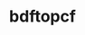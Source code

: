 ---
title: "bdftopcf"
layout: cache
categories: [package, develop]
meta: {"versions": ["1.1.1"], "compilers": ["gcc@=10.2.1", "gcc@=11.1.0", "gcc@=11.4.0", "oneapi@=2024.2.1"], "oss": ["centos7", "ubuntu20.04", "ubuntu22.04"], "platforms": ["linux"], "targets": ["x86_64_v3"], "stacks": ["data-vis-sdk", "developer-tools-manylinux2014", "e4s", "e4s-oneapi", "root"], "num_specs": 9, "num_specs_by_stack": {"root": 9, "developer-tools-manylinux2014": 2, "data-vis-sdk": 2, "e4s": 2, "e4s-oneapi": 3}}
spec_details: [{"hash": "rfezlsozq74cy6htzjcivvxalsjlxdqs", "compiler": "gcc@=10.2.1", "versions": ["1.1.1"], "os": "centos7", "platform": "linux", "target": "x86_64_v3", "variants": ["build_system=autotools"], "stacks": ["root", "developer-tools-manylinux2014"], "size": "-", "tarball": "https://binaries.spack.io/develop/build_cache/linux-centos7-x86_64_v3/gcc-10.2.1/bdftopcf-1.1.1/linux-centos7-x86_64_v3-gcc-10.2.1-bdftopcf-1.1.1-rfezlsozq74cy6htzjcivvxalsjlxdqs.spack"}, {"hash": "iimaqzifwy62ru2bykexw46k56p45kyr", "compiler": "gcc@=10.2.1", "versions": ["1.1.1"], "os": "centos7", "platform": "linux", "target": "x86_64_v3", "variants": ["build_system=autotools"], "stacks": ["root", "developer-tools-manylinux2014"], "size": "-", "tarball": "https://binaries.spack.io/develop/build_cache/linux-centos7-x86_64_v3/gcc-10.2.1/bdftopcf-1.1.1/linux-centos7-x86_64_v3-gcc-10.2.1-bdftopcf-1.1.1-iimaqzifwy62ru2bykexw46k56p45kyr.spack"}, {"hash": "xpazbw6uhtnbk3blbbjdpblpfxt32sxl", "compiler": "gcc@=11.1.0", "versions": ["1.1.1"], "os": "ubuntu20.04", "platform": "linux", "target": "x86_64_v3", "variants": ["build_system=autotools"], "stacks": ["data-vis-sdk", "root"], "size": "-", "tarball": "https://binaries.spack.io/develop/build_cache/linux-ubuntu20.04-x86_64_v3/gcc-11.1.0/bdftopcf-1.1.1/linux-ubuntu20.04-x86_64_v3-gcc-11.1.0-bdftopcf-1.1.1-xpazbw6uhtnbk3blbbjdpblpfxt32sxl.spack"}, {"hash": "a2fqr2znj6f5ifuuoqiuyfewon26aoyn", "compiler": "gcc@=11.1.0", "versions": ["1.1.1"], "os": "ubuntu20.04", "platform": "linux", "target": "x86_64_v3", "variants": ["build_system=autotools"], "stacks": ["data-vis-sdk", "root"], "size": "-", "tarball": "https://binaries.spack.io/develop/build_cache/linux-ubuntu20.04-x86_64_v3/gcc-11.1.0/bdftopcf-1.1.1/linux-ubuntu20.04-x86_64_v3-gcc-11.1.0-bdftopcf-1.1.1-a2fqr2znj6f5ifuuoqiuyfewon26aoyn.spack"}, {"hash": "ns2kvqvz4j4l44bxvguepfwlo7t5r3nr", "compiler": "gcc@=11.4.0", "versions": ["1.1.1"], "os": "ubuntu22.04", "platform": "linux", "target": "x86_64_v3", "variants": ["build_system=autotools"], "stacks": ["e4s", "root"], "size": "-", "tarball": "https://binaries.spack.io/develop/build_cache/linux-ubuntu22.04-x86_64_v3/gcc-11.4.0/bdftopcf-1.1.1/linux-ubuntu22.04-x86_64_v3-gcc-11.4.0-bdftopcf-1.1.1-ns2kvqvz4j4l44bxvguepfwlo7t5r3nr.spack"}, {"hash": "zbskb2hgta6flxopoi2z2azhlpqik3tc", "compiler": "gcc@=11.4.0", "versions": ["1.1.1"], "os": "ubuntu22.04", "platform": "linux", "target": "x86_64_v3", "variants": ["build_system=autotools"], "stacks": ["e4s", "root"], "size": "-", "tarball": "https://binaries.spack.io/develop/build_cache/linux-ubuntu22.04-x86_64_v3/gcc-11.4.0/bdftopcf-1.1.1/linux-ubuntu22.04-x86_64_v3-gcc-11.4.0-bdftopcf-1.1.1-zbskb2hgta6flxopoi2z2azhlpqik3tc.spack"}, {"hash": "k3kogvw6j2gf36xj2lv2howaoputcage", "compiler": "oneapi@=2024.2.1", "versions": ["1.1.1"], "os": "ubuntu22.04", "platform": "linux", "target": "x86_64_v3", "variants": ["build_system=autotools"], "stacks": ["root", "e4s-oneapi"], "size": "-", "tarball": "https://binaries.spack.io/develop/build_cache/linux-ubuntu22.04-x86_64_v3/oneapi-2024.2.1/bdftopcf-1.1.1/linux-ubuntu22.04-x86_64_v3-oneapi-2024.2.1-bdftopcf-1.1.1-k3kogvw6j2gf36xj2lv2howaoputcage.spack"}, {"hash": "cdyi2tzu3ga6zzjng2o2lskrg454vj2w", "compiler": "oneapi@=2024.2.1", "versions": ["1.1.1"], "os": "ubuntu22.04", "platform": "linux", "target": "x86_64_v3", "variants": ["build_system=autotools"], "stacks": ["root", "e4s-oneapi"], "size": "-", "tarball": "https://binaries.spack.io/develop/build_cache/linux-ubuntu22.04-x86_64_v3/oneapi-2024.2.1/bdftopcf-1.1.1/linux-ubuntu22.04-x86_64_v3-oneapi-2024.2.1-bdftopcf-1.1.1-cdyi2tzu3ga6zzjng2o2lskrg454vj2w.spack"}, {"hash": "kbblz2fcbdfxfrmxk4q7kh7juxock743", "compiler": "oneapi@=2024.2.1", "versions": ["1.1.1"], "os": "ubuntu22.04", "platform": "linux", "target": "x86_64_v3", "variants": ["build_system=autotools"], "stacks": ["root", "e4s-oneapi"], "size": "-", "tarball": "https://binaries.spack.io/develop/build_cache/linux-ubuntu22.04-x86_64_v3/oneapi-2024.2.1/bdftopcf-1.1.1/linux-ubuntu22.04-x86_64_v3-oneapi-2024.2.1-bdftopcf-1.1.1-kbblz2fcbdfxfrmxk4q7kh7juxock743.spack"}]
---